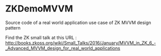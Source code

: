 # ZKDemoMVVM
Source code of a real world application use case of ZK MVVM design pattern

Find the ZK small talk at this URL :
http://books.zkoss.org/wiki/Small_Talks/2016/January/MVVM_in_ZK_6_-_Advanced_MVVM_design_for_real_world_applications
